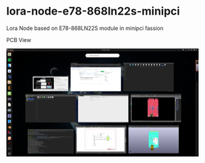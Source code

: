 # lora-node-e78-868ln22s-minipci
Lora Node based on E78-868LN22S module in minipci fassion

PCB View

![PCB_3D](lora-node-3d.png)